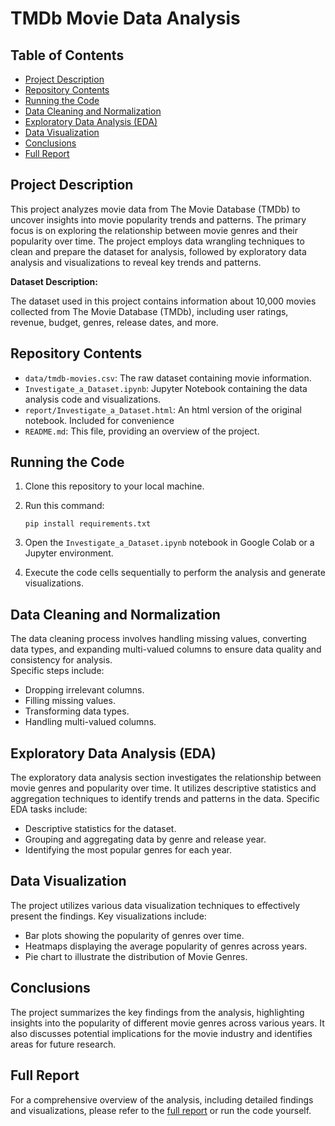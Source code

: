 # TMDb Movie Data Analysis

## Table of Contents

- [Project Description](#project-description)
- [Repository Contents](#repository-contents)
- [Running the Code](#running-the-code)
- [Data Cleaning and Normalization](#data-cleaning-and-normalization)
- [Exploratory Data Analysis (EDA)](#exploratory-data-analysis-eda)
- [Data Visualization](#data-visualization)
- [Conclusions](#conclusions)
- [Full Report](#full-report)


## Project Description

This project analyzes movie data from The Movie Database (TMDb) to uncover insights into movie popularity trends and patterns. The primary focus is on exploring the relationship between movie genres and their popularity over time. The project employs data wrangling techniques to clean and prepare the dataset for analysis, followed by exploratory data analysis and visualizations to reveal key trends and patterns.

**Dataset Description:**

The dataset used in this project contains information about 10,000 movies collected from The Movie Database (TMDb), including user ratings, revenue, budget, genres, release dates, and more.


## Repository Contents

- `data/tmdb-movies.csv`: The raw dataset containing movie information.
- `Investigate_a_Dataset.ipynb`: Jupyter Notebook containing the data analysis code and visualizations.
- `report/Investigate_a_Dataset.html`: An html version of the original notebook. Included for convenience
- `README.md`: This file, providing an overview of the project.


## Running the Code

1.  Clone this repository to your local machine.
2.  Run this command:
   
    ```
    pip install requirements.txt
    ```
3.  Open the `Investigate_a_Dataset.ipynb` notebook in Google Colab or a Jupyter environment.
4.  Execute the code cells sequentially to perform the analysis and generate visualizations.


## Data Cleaning and Normalization

The data cleaning process involves handling missing values, converting data types, and expanding multi-valued columns to ensure data quality and consistency for analysis.  
Specific steps include:
* Dropping irrelevant columns.
* Filling missing values.
* Transforming data types.
* Handling multi-valued columns.


## Exploratory Data Analysis (EDA)

The exploratory data analysis section investigates the relationship between movie genres and popularity over time. It utilizes descriptive statistics and aggregation techniques to identify trends and patterns in the data.
Specific EDA tasks include:
* Descriptive statistics for the dataset.
* Grouping and aggregating data by genre and release year.
* Identifying the most popular genres for each year.

## Data Visualization

The project utilizes various data visualization techniques to effectively present the findings. Key visualizations include:
* Bar plots showing the popularity of genres over time.
* Heatmaps displaying the average popularity of genres across years.
* Pie chart to illustrate the distribution of Movie Genres.


## Conclusions

The project summarizes the key findings from the analysis, highlighting insights into the popularity of different movie genres across various years. It also discusses potential implications for the movie industry and identifies areas for future research.

## Full Report

For a comprehensive overview of the analysis, including detailed findings and visualizations, please refer to the [full report](https://rawcdn.githack.com/yazan6546/Tmdb-Movie-Analysis-Using-Pandas/2f609fb3707a5586f1524717e42fe958d035ed67/report/Investigate_a_Dataset_final.html) or run the code yourself.
